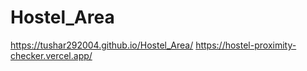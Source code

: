 # Hostel_Area

https://tushar292004.github.io/Hostel_Area/
https://hostel-proximity-checker.vercel.app/

